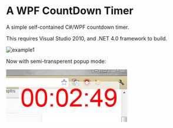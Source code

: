 #  A WPF CountDown Timer

A simple self-contained C#/WPF countdown timer.

This requires Visual Studio 2010, and .NET 4.0 framework to build.

![example1](https://github.com/barrylapthorn/countdown_timer/raw/master/example.png)

Now with semi-transperent popup mode:

![example2](https://github.com/maxpavlov/popup-countdown-timer/raw/master/example2.png)